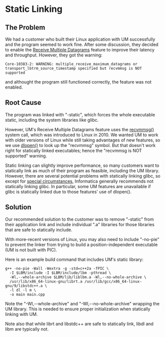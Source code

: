 # Static Linking

<!-- mdtoc-start -->
<!-- TOC created by '/home/sford/bin/mdtoc.pl wiki/UM-in-Containers-Notes.md' (see https://github.com/fordsfords/mdtoc) -->
<!-- mdtoc-end -->

## The Problem

We had a customer who built their Linux application with UM
successfully and the program seemed to work fine.
After some discussion, they decided to enable the
[Receive Multiple Datagrams](https://ultramessaging.github.io/currdoc/doc/Design/advancedoptimizations.html#receivemultipledatagrams)
feature to improve their latency and throughput.
However, they got the warning:
````
Core-10383-2: WARNING: multiple_receive_maximum_datagrams or transport_lbtrm_source_timestamp specified but recvmmsg is NOT supported
````
and althought the program still functioned correctly,
the feature was not enabled.

## Root Cause

The program was linked with "-static",
which forces the whole executable static,
including the system libraries like glibc.

However, UM's Receive Multiple Datagrams feature uses the
[recvmmsg()](https://linux.die.net/man/2/recvmmsg) system call,
which was introduced to Linux in 2010.
We wanted UM to work with older versions of Linux while
still taking advantages of new features,
so we use [dlopen()](https://linux.die.net/man/3/dlopen)
to look up the "recvmmsg" symbol.
But that doesn't work right for statically linked
executables; hence the "recvmmsg is NOT supported" warning.

Static linking can slightly improve performance,
so many customers want to statically link as much of
their program as feasible, including the UM library.
However, there are several potential problems with statically linking glibc,
so except for
[special circumstances](https://developers.redhat.com/articles/2023/08/31/how-we-ensure-statically-linked-applications-stay-way),
Informatica generally recommends not statically linking glibc.
In particular, some UM features are unavailable if glibc is statically linked
due to those features' use of dlopen().

## Solution

Our recommended solution to the customer was to remove "-static" from
their application link and include individual ".a" libraries for
those libraries that are safe to statically include.

With more-recent versions of Linux,
you may also need to include "-no-pie" to prevent the linker from
trying to build a position-independent executable (UM is not built with PIC).

Here is an example build command that includes UM's static library:
````
g++ -no-pie -Wall -Wextra -g -std=c++2a -fPIC \
  -I $LBM/include -I $LBM/include/lbm -pthread \
  -Wl,--whole-archive $LBM/lib/liblbm.a -Wl,--no-whole-archive \
  /usr/lib/x86_64-linux-gnu/librt.a /usr/lib/gcc/x86_64-linux-gnu/9/libstdc++.a \
  -l dl -l m \
  -o main main.cpp
````
Note the "-Wl,--whole-archive" and "-Wl,--no-whole-archive"
wrapping the UM library.
This is needed to ensure proper initialization when
statically linking with UM.

Note also that while librt and libstdc++ are safe to statically link,
libdl and libm are typically not.
